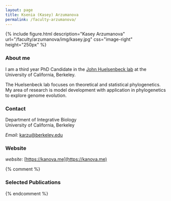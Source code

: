 ```yaml
---
layout: page
title: Ksenia (Kasey) Arzumanova
permalink: /faculty-arzumanova/
---
```

{% include figure.html description="Kasey Arzumanova" url="/faculty/arzumanova/img/kasey.jpg" css="image-right" height="250px" %}

### About me

I am a third year PhD Candidate in the [John Huelsenbeck lab](https://vcresearch.berkeley.edu/faculty/john-huelsenbeck) at the University of California, Berkeley.

The Huelsenbeck lab focuses on theoretical and statistical phylogenetics. My area of research is model development with application in phylogenetics to explore genome evolution.

### Contact

Department of Integrative Biology <br/>
University of California, Berkeley <br/>

_Email:_ [karzu@berkeley.edu](mailto:karzu@berkeley.edu)

### Website

_website:_ [https://kanova.me](https://kanova.me)

{% comment %}
### Selected Publications

{% endcomment %}
